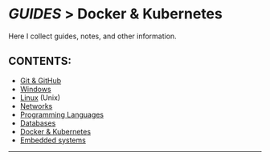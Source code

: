 # _GUIDES_ > Docker & Kubernetes
Here I collect guides, notes, and other information.

## CONTENTS:<!--Done!-->
* [Git & GitHub][1]
* [Windows][2]
* [Linux][3] (Unix)
* [Networks][4]
* [Programming Languages][5]
* [Databases][6]
* [Docker & Kubernetes][7]
* [Embedded systems][8]
---

[1]: ../001_Git_and_GitHub_/Git_And_GitHub.md
[2]: ../002_Windows_/Windows.md
[3]: ../003_Linux_(Unix)_/Linux_(Unix).md
[4]: ../004_Networks_/Networks.md
[5]: ../005_Programming_languages_/Programming.md
[6]: ../006_Databases_/Databases.md
[7]: Docker_and_Kubernates.md
[8]: ../008_Embedded_systems_/Embedded_systems.md
<br/>
